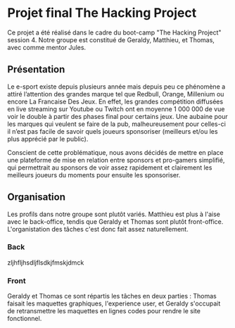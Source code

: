 # Projet final The Hacking Project

Ce projet a été réalisé dans le cadre du boot-camp "The Hacking Project" session 4. Notre groupe est constitué de Geraldy, Matthieu, et Thomas, avec comme mentor Jules.

## Présentation

Le e-sport existe depuis plusieurs année mais depuis peu ce phénomène a attiré l’attention des grandes marque tel que Redbull, Orange, Millenium ou encore La Francaise Des Jeux. En effet, les grandes compétition diffusées en live streaming sur Youtube ou Twitch ont en moyenne 1 000 000 de vue voir le double à partir des phases final pour certains jeux. Une aubaine pour les marques qui veulent se faire de la pub, malheureusement pour celles-ci il n’est pas facile de savoir quels joueurs sponsoriser (meilleurs et/ou les plus apprécié par le public).

Conscient de cette problématique, nous avons décidés de mettre en place une plateforme de mise en relation entre sponsors et pro-gamers simplifié, qui permettrait au sponsors de voir assez rapidement et clairement les meilleurs joueurs du moments pour ensuite les sponsoriser.

## Organisation

Les profils dans notre groupe sont plutôt variés. Matthieu est plus à l'aise avec le back-office, tendis que Geraldy et Thomas sont plutôt front-office. L'organistation des tâches c'est donc fait assez naturellement. 

### Back

zljhfljhsdljflsdkjfmskjdmck

### Front

Geraldy et Thomas ce sont répartis les tâches en deux parties : Thomas faisait les maquettes graphiques, l'experience user, et Geraldy s'occupait de retransmettre les maquettes en lignes codes pour rendre le site fonctionnel.
